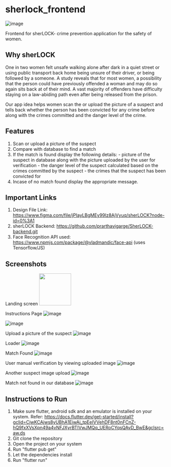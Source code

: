 # sherlock_frontend
![image](https://user-images.githubusercontent.com/78611945/170862590-4c421dcb-4227-4fb9-bc58-a61626b46f42.png)

Frontend for sherLOCK- crime prevention application for the safety of women.

## Why sherLOCK

One in two women felt unsafe walking alone after dark in a quiet street or using public transport back home being unsure of their driver, or being followed by a someone. A study reveals that for most women, a possibility that the person could have previously offended a woman and may do so again sits back at of their mind.
A vast majority of offenders have difficulty staying on a law-abiding path even after being released from the prison. 

Our app idea helps women scan the or upload the picture of a suspect and tells back whether the person has been convicted for any crime before along with the crimes committed and the danger level of the crime.

## Features

1) Scan or upload a picture of the suspect
2) Compare with database to find a match
3) If the match is found display the following details:
        - picture of the suspect in database along with the picture uploaded by the user for verification
        - the danger level of the suspect calculated based on the crimes committed by the suspect
        - the crimes that the suspect has been convicted for
4) Incase of no match found display the appropriate message.

## Important Links

1) Design File Link: https://www.figma.com/file/jPIayLBgMEy99lz8AjVyuq/sherLOCK?node-id=0%3A1
2) sherLOCK Backend: https://github.com/prarthavigarge/SherLOCK-backend.git
3) Face Recognition API used: https://www.npmjs.com/package/@vladmandic/face-api 
                                (uses Tensorflow/JS)
## Screenshots
Landing screen 
<img src="https://user-images.githubusercontent.com/78611945/170863186-99a41622-563a-4a38-ae30-a9215976a9af.png" height="100">

Instructions Page
![image](https://user-images.githubusercontent.com/78611945/170862750-6fb4289b-5d95-452e-bd7c-cdf67ff7b708.png)

![image](https://user-images.githubusercontent.com/78611945/170862760-5d6093a3-8858-416d-8ce2-97838f3c4866.png)

Upload a picture of the suspect
![image](https://user-images.githubusercontent.com/78611945/170862999-52b7ac39-ab6f-47a6-8ac2-cd3a9a84313c.png)

Loader
![image](https://user-images.githubusercontent.com/78611945/170863008-7c493d27-e8ee-4102-ac4c-3f020bd58cce.png)

Match Found
![image](https://user-images.githubusercontent.com/78611945/170863013-992cb095-e38d-450d-8765-550015a4cbda.png)

User manual verification by viewing uploaded image
![image](https://user-images.githubusercontent.com/78611945/170863019-e227000b-13af-4502-8d5a-9afad0c55d47.png)

Another suspect image upload
![image](https://user-images.githubusercontent.com/78611945/170863024-bfac2695-497a-4360-88b7-b61c3a5fd500.png)

Match not found in our database
![image](https://user-images.githubusercontent.com/78611945/170863027-96eb5d73-65a1-4a93-8fd6-cf46a110dadb.png)


## Instructions to Run

1) Make sure flutter, android sdk and an emulator is installed on your system. 
    Refer: https://docs.flutter.dev/get-started/install?gclid=CjwKCAjws8yUBhA1EiwAi_tpEeIVVehDF8nt0nFCnZ-hQ9fxXVsXpn49a4vNFJXyrBTIVwJMQq_UERoCYqsQAvD_BwE&gclsrc=aw.ds
2) Git clone the repository
3) Open the project on your system
4) Run "flutter pub get"
5) Let the dependencies install
6) Run "flutter run"


